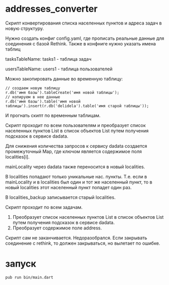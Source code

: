 # addresses_converter

Скрипт конвертирования списка населенных пунктов и адреса задач в новую структуру.

Нужно создать конфиг config.yaml, где прописать реальные данные для соединения с базой Rethink.
Также в конфниге нужно указать имена таблиц

tasksTableName: tasks1 - таблица задач 

usersTableName: users1 - таблица пользователей

Можно закопировать данные во временную таблицу:
```
// создаем новую таблицу
r.db('имя базы').tableCreate('имя новой таблицы'); 
// копируем в нее данные
r.db('имя базы').table('имя новой таблицы').insert(r.db('delidela').table('имя старой таблицы')); 
```

И прогнать скипт по временным таблицам.

Скрипт проходит по всем пользователям и преобразует список населенных пунктов List<String> 
в список объектов List<Map> путем получения подсказок  в сервисе dadata.

Для снижения количества запросов к сервису dadata создается промежуточный Map, где ключом является содержимое поля
localities[i].

mainLocality через dadata также переносится в новый localities.

В localities попадают только уникальные нас. пункты. Т.е. если в mainLocality и в localities был
один и тот же населенный пункт, то в новый localities этот населенный пункт попадет один раз.

В localities_backup записывается старый localities.

Скрипт проходит по всем задачам.
1. Преобразует список населенных пунктов List<String> в список объектов List<Map> путем получения подсказок
в сервисе dadata.
2. Преобразует содержимое поле address.

Скрипт сам не заканчивается.
Недоразобрался. Если закрывать соединение с rethink, то должен закрываться, но вылетает по ошибке.

# запуск

```
pub run bin/main.dart
```

